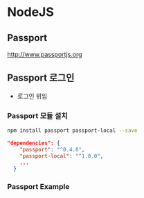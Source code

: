 # NodeJS

## Passport

<http://www.passportjs.org>

## Passport 로그인

- 로그인 위임

### Passport 모듈 설치

```bash
npm install passport passport-local --save
```

```json
"dependencies": {
    "passport": "^0.4.0",
    "passport-local": "^1.0.0",
    ...
  }
```

### Passport Example

```bash
```

```js
```
